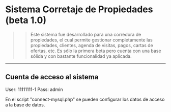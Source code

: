 Sistema Corretaje de Propiedades (beta 1.0)
============================
>> Este sistema fue desarrollado para una corredora de propiedades, el cual permite gestionar completamente las propiedades, clientes, agenda de visitas, pagos, cartas de ofertas, etc.
>> Es sólo la primera beta pero cuenta con una base sólida y con bastante funcionalidad ya aplicada.
---------------------------
Cuenta de acceso al sistema
---------------------------
User: 11111111-1
Pass: admin

En el script "connect-mysql.php" se pueden configurar los datos de acceso a la base de datos.